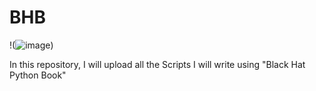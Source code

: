 # BHB
!(![image](https://github.com/verasolo1/BHB/assets/30853881/ed32466d-ec99-4054-909f-fa2033a2f8a7))



In this repository, I will upload all the Scripts I will write using "Black Hat Python Book"
